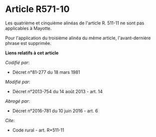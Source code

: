 # Article R571-10

Les quatrième et cinquième alinéas de l'article R. 511-11 ne sont pas applicables à Mayotte. 

Pour l'application du troisième alinéa du même article, l'avant-dernière phrase est supprimée.

**Liens relatifs à cet article**

_Codifié par_:

  - Décret n°81-277 du 18 mars 1981

_Modifié par_:

  - Décret n°2013-754 du 14 août 2013 - art. 14

_Abrogé par_:

  - Décret n°2016-781 du 10 juin 2016 - art. 6

_Cite_:

  - Code rural - art. R*511-11
